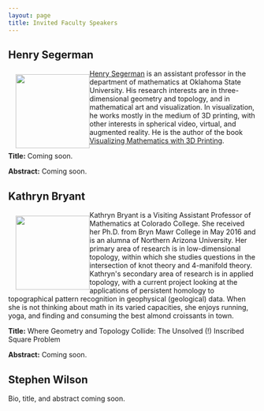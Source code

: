 ```yaml
---
layout: page
title: Invited Faculty Speakers
---
```


<h2>Henry Segerman</h2>

<p><img src="{{ site.baseurl }}/Segerman1.jpg" align="left" width="150" img style="margin: 10px 0 0 15px"/><a href="http://www.segerman.org">Henry Segerman</a> is an assistant professor in the department of mathematics at Oklahoma State University. His research interests are in three-dimensional geometry and topology, and in mathematical art and visualization. In visualization, he works mostly in the medium of 3D printing, with other interests in spherical video, virtual, and augmented reality. He is the author of the book <a href="http://www.3dprintmath.com">Visualizing Mathematics with 3D Printing</a>.</p>

<p><b>Title:</b> Coming soon.</p>

<p><b>Abstract:</b> Coming soon.</p>

<h2>Kathryn Bryant</h2>

<p><img src="{{ site.baseurl }}/Bryant.jpg" align="left" width="150" img style="margin: 10px 0 0 15px"/>Kathryn Bryant is a Visiting Assistant Professor of Mathematics at Colorado College. She received her Ph.D. from Bryn Mawr College in May 2016 and is an alumna of Northern Arizona University. Her primary area of research is in low-dimensional topology, within which she studies questions in the intersection of knot theory and 4-manifold theory. Kathryn's secondary area of research is in applied topology, with a current project looking at the applications of persistent homology to topographical pattern recognition in geophysical (geological) data. When she is not thinking about math in its varied capacities, she enjoys running, yoga, and finding and consuming the best almond croissants in town.</p>

<p><b>Title:</b> Where Geometry and Topology Collide: The Unsolved (!) Inscribed Square Problem</p>

<p><b>Abstract:</b> Coming soon.</p>

<h2>Stephen Wilson</h2>

<p>Bio, title, and abstract coming soon.</p>
